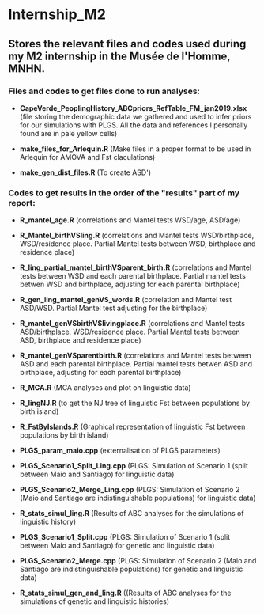 # Internship_M2
## Stores the relevant files and codes used during my M2 internship in the Musée de l'Homme, MNHN.
### Files and codes to get files done to run analyses:
- <b>CapeVerde_PeoplingHistory_ABCpriors_RefTable_FM_jan2019.xlsx</b> (file storing the demographic data we gathered and used to infer priors for our simulations with PLGS. All the data and references I personally found are in pale yellow cells)

- <b>make_files_for_Arlequin.R</b> (Make files in a proper format to be used in Arlequin for AMOVA and Fst claculations)

- <b>make_gen_dist_files.R</b> (To create ASD')


### Codes to get results in the order of the "results" part of my report:
- <b>R_mantel_age.R</b> (correlations and Mantel tests WSD/age, ASD/age)

- <b>R_Mantel_birthVSling.R</b> (correlations and Mantel tests WSD/birthplace, WSD/residence place. Partial Mantel tests between WSD, birthplace and residence place)

- <b>R_ling_partial_mantel_birthVSparent_birth.R</b> (correlations and Mantel tests between WSD and each parental birthplace. Partial mantel tests betwen WSD and birthplace, adjusting for each parental birthplace)

- <b>R_gen_ling_mantel_genVS_words.R</b> (correlation and Mantel test ASD/WSD. Partial Mantel test adjusting for the birthplace)

- <b>R_mantel_genVSbirthVSlivingplace.R</b> (correlations and Mantel tests ASD/birthplace, WSD/residence place. Partial Mantel tests between ASD, birthplace and residence place)

- <b>R_mantel_genVSparentbirth.R</b> (correlations and Mantel tests between ASD and each parental birthplace. Partial mantel tests betwen ASD and birthplace, adjusting for each parental birthplace)

- <b>R_MCA.R</b> (MCA analyses and plot on linguistic data)

- <b>R_lingNJ.R</b> (to get the NJ tree of linguistic Fst between populations by birth island)

- <b>R_FstByIslands.R</b> (Graphical representation of linguistic Fst between populations by birth island)

- <b>PLGS_param_maio.cpp</b> (externalisation of PLGS parameters)

- <b>PLGS_Scenario1_Split_Ling.cpp</b> (PLGS: Simulation of Scenario 1 (split between Maio and Santiago) for linguistic data)

- <b>PLGS_Scenario2_Merge_Ling.cpp</b> (PLGS: Simulation of Scenario 2 (Maio and Santiago are indistinguishable populations) for linguistic data)

- <b>R_stats_simul_ling.R</b> (Results of ABC analyses for the simulations of linguistic history)

- <b>PLGS_Scenario1_Split.cpp</b> (PLGS: Simulation of Scenario 1 (split between Maio and Santiago) for genetic and linguistic data)

- <b>PLGS_Scenario2_Merge.cpp</b> (PLGS: Simulation of Scenario 2 (Maio and Santiago are indistinguishable populations) for genetic and linguistic data)

- <b>R_stats_simul_gen_and_ling.R</b> ((Results of ABC analyses for the simulations of genetic and linguistic histories)
